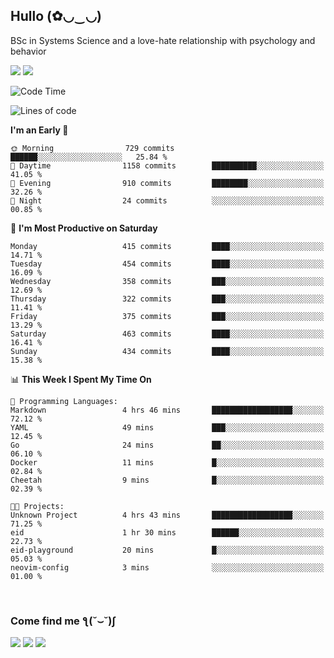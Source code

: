 <h2>Hullo (✿◡‿◡)</h2>

BSc in Systems Science and a love-hate relationship with psychology and behavior

<img src="https://github-readme-activity-graph.vercel.app/graph?username=hedonicadapter&theme=high-contrast"/>
<img src="https://github-readme-stats-git-masterrstaa-rickstaa.vercel.app/api?username=hedonicadapter&theme=highcontrast"/>

<!--START_SECTION:waka-->
![Code Time](http://img.shields.io/badge/Code%20Time-2%2C055%20hrs%2022%20mins-blue)

![Lines of code](https://img.shields.io/badge/From%20Hello%20World%20I%27ve%20Written-6.5%20million%20lines%20of%20code-blue)

**I'm an Early 🐤** 

```text
🌞 Morning                729 commits         ██████░░░░░░░░░░░░░░░░░░░   25.84 % 
🌆 Daytime                1158 commits        ██████████░░░░░░░░░░░░░░░   41.05 % 
🌃 Evening                910 commits         ████████░░░░░░░░░░░░░░░░░   32.26 % 
🌙 Night                  24 commits          ░░░░░░░░░░░░░░░░░░░░░░░░░   00.85 % 
```
📅 **I'm Most Productive on Saturday** 

```text
Monday                   415 commits         ████░░░░░░░░░░░░░░░░░░░░░   14.71 % 
Tuesday                  454 commits         ████░░░░░░░░░░░░░░░░░░░░░   16.09 % 
Wednesday                358 commits         ███░░░░░░░░░░░░░░░░░░░░░░   12.69 % 
Thursday                 322 commits         ███░░░░░░░░░░░░░░░░░░░░░░   11.41 % 
Friday                   375 commits         ███░░░░░░░░░░░░░░░░░░░░░░   13.29 % 
Saturday                 463 commits         ████░░░░░░░░░░░░░░░░░░░░░   16.41 % 
Sunday                   434 commits         ████░░░░░░░░░░░░░░░░░░░░░   15.38 % 
```


📊 **This Week I Spent My Time On** 

```text
💬 Programming Languages: 
Markdown                 4 hrs 46 mins       ██████████████████░░░░░░░   72.12 % 
YAML                     49 mins             ███░░░░░░░░░░░░░░░░░░░░░░   12.45 % 
Go                       24 mins             ██░░░░░░░░░░░░░░░░░░░░░░░   06.10 % 
Docker                   11 mins             █░░░░░░░░░░░░░░░░░░░░░░░░   02.84 % 
Cheetah                  9 mins              █░░░░░░░░░░░░░░░░░░░░░░░░   02.39 % 

🐱‍💻 Projects: 
Unknown Project          4 hrs 43 mins       ██████████████████░░░░░░░   71.25 % 
eid                      1 hr 30 mins        ██████░░░░░░░░░░░░░░░░░░░   22.73 % 
eid-playground           20 mins             █░░░░░░░░░░░░░░░░░░░░░░░░   05.03 % 
neovim-config            3 mins              ░░░░░░░░░░░░░░░░░░░░░░░░░   01.00 % 
```


<!--END_SECTION:waka-->

<br/>
<h3>Come find me ƪ(˘⌣˘)ʃ </h3>

<a href="https://hedonicadapter.com/"><img src="https://img.shields.io/badge/-Portfolio-3423A6?style=flat-square&logo=Google-Chrome&logoColor=white"/></a>
<a href="www.linkedin.com/in/sam-herman"><img src="https://img.shields.io/badge/-Sam%20Herman-0077B5?style=flat-square&logo=Linkedin&logoColor=white"/></a>
<a href="mailto:mailservice.samherman@gmail.com"><img src="https://img.shields.io/badge/-mailservice.samherman@gmail.com-D14836?style=flat-square&logo=Gmail&logoColor=white"/></a>

<!--
**cdthomp1/cdthomp1** is a ✨ _special_ ✨ repository because its `README.md` (this file) appears on your GitHub profile.


----
Credit: [cdthomp1](https://github.com/cdthomp1)

Last Edited on: 19/11/2020
